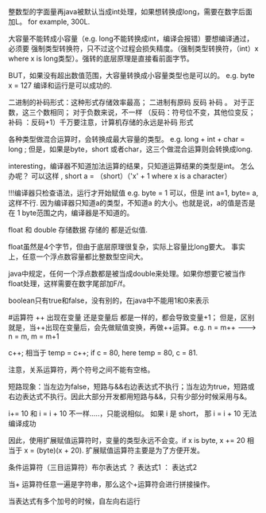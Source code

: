 整数型的字面量再java被默认当成int处理，如果想转换成long，需要在数字后面加L。 for example, 300L.

大容量不能转成小容量（e.g. long不能转换成int，编译会报错）要想编译通过，必须要 强制类型转换符，只不过这个过程会损失精度。（强制类型转换符，（int）x where x is long类型）。强转的底层原理是直接看前面字节。

BUT，如果没有超出数值范围，大容量转换成小容量类型也是可以的。 e.g. byte x = 127 编译和运行是可以成功的.

二进制的补码形式：这种形式存储效率最高； 二进制有原码 反码 补码 。 对于正数，这三个数相同； 对于负数来说，不一样 （反码：符号位不变，其他位变反；补码 ：反码+1）千万要注意，计算机存储的永远是补码 形式

各种类型做混合运算时，会转换成最大容量的类型。 e.g. long + int + char = long ; 但是，如果是byte，short 或者char，这三个做混合运算则会转换成long.

interesting，编译器不知道加法运算的结果，只知道运算结果的类型是int。 怎么办呢？ 可以这样 ,
short a = （short）（'x' + 1 where x is a character）

!!!编译器只检查语法，运行才开始赋值 e.g. byte = 1 可以，但是 int a=1, byte= a, 这样不行. 因为编译器只知道a的类型，不知道a 的大小。也就是说，a的值是否是在 1 byte范围之内，编译器是不知道的。

float 和 double 存储数据 存储的 都是近似值.

float虽然是4个字节，但由于底层原理很复杂，实际上容量比long要大。 事实上，任意一个浮点数容量都比整数型空间大。

java中规定，任何一个浮点数都是被当成double来处理。如果你想要它被当作float处理，这样需要在数字尾部加F/f。

boolean只有true和false，没有别的，在java中不能用1和0来表示

#运算符
++ 出现在变量 还是变量后 都是一样的，都会导致变量+1； 但是，区别就是，当++出现在变量后，会先做赋值变换，再做++运算。e.g. n = m++ ---> n = m, m = m+1

c++; 相当于 temp = c++; if c = 80, here temp = 80, c = 81.

注意，关系运算符，两个符号之间不能有空格。

短路现象：当左边为false，短路与&&右边表达式不执行；当左边为true，短路或右边表达式不执行。因此大部分开发都用短路与&&，只有少部分时候采用与&。

i+= 10 和 i = i + 10 不一样.....，只能说相似。 如果 i 是 short， 那 i = i + 10 无法编译成功

因此，使用扩展赋值运算符时，变量的类型永远不会变。if x is byte, x += 20 相当于 x = (byte)(x + 20). 扩展赋值运算符主要是为了方便开发。

条件运算符（三目运算符）布尔表达式 ？ 表达式1 ： 表达式2

当+ 运算符任意一遍是字符串，那么这个+运算符会进行拼接操作。

当表达式有多个加号的时候，自左向右运行














